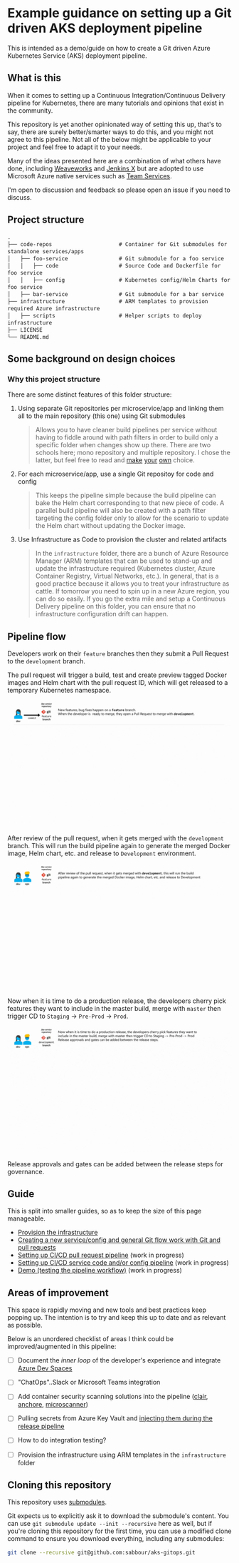 # Example guidance on setting up a Git driven AKS deployment pipeline

This is intended as a demo/guide on how to create a Git driven Azure Kubernetes Service (AKS) deployment pipeline.

## What is this

When it comes to setting up a Continuous Integration/Continuous Delivery pipeline for Kubernetes, there are many tutorials and opinions that exist in the community.

This repository is yet another opinionated way of setting this up, that's to say, there are surely better/smarter ways to do this, and you might not agree to this pipeline. Not all of the below might be applicable to your project and feel free to adapt it to your needs.

Many of the ideas presented here are a combination of what others have done, including [Weaveworks](https://www.weave.works/blog/gitops-operations-by-pull-request) and [Jenkins X](https://jenkins.io/blog/2018/03/19/introducing-jenkins-x/) but are adopted to use Microsoft Azure native services such as [Team Services](https://www.visualstudio.com/team-services/).

 I'm open to discussion and feedback so please open an issue if you need to discuss.

## Project structure

    .
    ├── code-repos                     # Container for Git submodules for standalone services/apps
    │   ├── foo-service                # Git submodule for a foo service
    │   │   ├── code                   # Source Code and Dockerfile for foo service
    │   │   ├── config                 # Kubernetes config/Helm Charts for foo service
    │   ├── bar-service                # Git submodule for a bar service
    ├── infrastructure                 # ARM templates to provision required Azure infrastructure
    │   ├── scripts                    # Helper scripts to deploy infrastructure
    ├── LICENSE
    └── README.md

## Some background on design choices

### Why this project structure

There are some distinct features of this folder structure:

1. Using separate Git repositories per microservice/app and linking them all to the main repository (this one) using Git submodules

    > Allows you to have cleaner build pipelines per service without having to fiddle around with path filters in order to build only a specific folder when changes show up there. There are two schools here; mono repository and multiple repository. I chose the latter, but feel free to read and [make](https://medium.com/@somakdas/code-repository-for-micro-services-mono-repository-or-multiple-repositories-d9ad6a8f6e0e) [your](http://blog.shippable.com/our-journey-to-microservices-and-a-mono-repository) [own](http://www.gigamonkeys.com/mono-vs-multi/) choice.

1. For each microservice/app, use a single Git repositoy for code and config

    > This keeps the pipeline simple because the build pipeline can bake the Helm chart corresponding to that new piece of code. A parallel build pipeline will also be created with a path filter targeting the config folder only to allow for the scenario to update the Helm chart without updating the Docker image.

1. Use Infrastructure as Code to provision the cluster and related artifacts

    > In the `infrastructure` folder, there are a bunch of Azure Resource Manager (ARM) templates that can be used to stand-up and update the infrastructure required (Kubernetes cluster, Azure Container Registry, Virtual Networks, etc.). In general, that is a good practice because it allows you to treat your infrastructure as cattle. If tomorrow you need to spin up in a new Azure region, you can do so easily. If you go the extra mile and setup a Continuous Delivery pipeline on this folder, you can ensure that no infrastructure configuration drift can happen.

## Pipeline flow

Developers work on their `feature` branches then they submit a Pull Request to the `development` branch.

The pull request will trigger a build, test and create preview tagged Docker images and Helm chart with the pull request ID, which will get released to a temporary Kubernetes namespace.

![Pull Request build](_docs/img/gitops-1.gif)

After review of the pull request, when it gets merged with the `development` branch. This will run the build pipeline again to generate the merged Docker image, Helm chart, etc. and release to `Development` environment.

![Merge build and release](_docs/img/gitops-2.gif)

Now when it is time to do a production release, the developers cherry pick features they want to include in the master build, merge with `master` then trigger CD to `Staging` -> `Pre-Prod` -> `Prod`.

![Merge build and release](_docs/img/gitops-3.gif)

Release approvals and gates can be added between the release steps for governance.

## Guide

This is split into smaller guides, so as to keep the size of this page manageable.

- [Provision the infrastructure](_docs/provision-infrastructure.md)
- [Creating a new service/config and general Git flow work with Git and pull requests](_docs/add-service-and-config-github.md)
- [Setting up CI/CD pull request pipeline](_docs/cicd-pullrequest-pipeline.md) (work in progress)
- [Setting up CI/CD service code and/or config pipeline](_docs/cicd-codeandconfig-pipeline.md) (work in progress)
- [Demo (testing the pipeline workflow)](_docs/demo.md) (work in progress)

## Areas of improvement

This space is rapidly moving and new tools and best practices keep popping up. The intention is to try and keep this up to date and as relevant as possible.

Below is an unordered checklist of areas I think could be improved/augmented in this pipeline:

- [ ] Document the *inner loop* of the developer's experience and integrate [Azure Dev Spaces](https://docs.microsoft.com/en-us/azure/dev-spaces/azure-dev-spaces)

- [ ] "ChatOps"..Slack or Microsoft Teams integration

- [ ] Add container security scanning solutions into the pipeline ([clair](https://github.com/coreos/clair), [anchore](https://anchore.freshdesk.com/support/solutions/articles/36000060726-installing-anchore-using-helm), [microscanner](https://github.com/aquasecurity/microscanner))

- [ ] Pulling secrets from Azure Key Vault and [injecting them during the release pipeline](https://docs.microsoft.com/en-us/vsts/build-release/concepts/library/variable-groups?view=vsts)

- [ ] How to do integration testing?

- [ ] Provision the infrastructure using ARM templates in the `infrastructure` folder

## Cloning this repository

This repository uses [submodules](https://github.com/blog/2104-working-with-submodules).

Git expects us to explicitly ask it to download the submodule's content. You can use `git submodule update --init --recursive` here as well, but if you're cloning this repository for the first time, you can use a modified clone command to ensure you download everything, including any submodules:

```sh
git clone --recursive git@github.com:sabbour/aks-gitops.git
```
